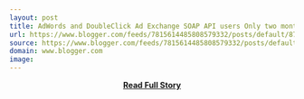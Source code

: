 ```yaml
---
layout: post
title: AdWords and DoubleClick Ad Exchange SOAP API users Only two months left to migrate from ClientLogin to OAuth 2 0
url: https://www.blogger.com/feeds/7815614485808579332/posts/default/8743824867109713269
source: https://www.blogger.com/feeds/7815614485808579332/posts/default/8743824867109713269
domain: www.blogger.com
image: 
---
```


<p></p>
<center><p><a href="https://www.blogger.com/feeds/7815614485808579332/posts/default/8743824867109713269" style='padding:25px; font-sze:18px; font-weight: bold;'>Read Full Story</a></p></center>
